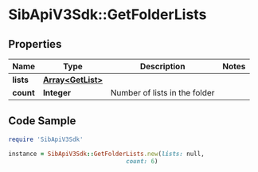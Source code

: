 # SibApiV3Sdk::GetFolderLists

## Properties

Name | Type | Description | Notes
------------ | ------------- | ------------- | -------------
**lists** | [**Array&lt;GetList&gt;**](GetList.md) |  | 
**count** | **Integer** | Number of lists in the folder | 

## Code Sample

```ruby
require 'SibApiV3Sdk'

instance = SibApiV3Sdk::GetFolderLists.new(lists: null,
                                 count: 6)
```


